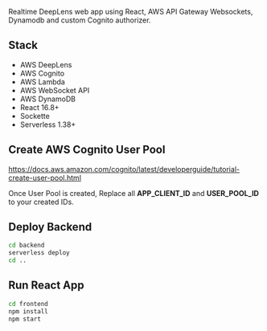 Realtime DeepLens web app using React, AWS API Gateway Websockets, Dynamodb and custom Cognito authorizer.

## Stack

- AWS DeepLens
- AWS Cognito
- AWS Lambda
- AWS WebSocket API
- AWS DynamoDB
- React 16.8+
- Sockette
- Serverless 1.38+

## Create AWS Cognito User Pool

https://docs.aws.amazon.com/cognito/latest/developerguide/tutorial-create-user-pool.html

Once User Pool is created, Replace all <strong>APP_CLIENT_ID</strong> and <strong>USER_POOL_ID</strong> to your created IDs.

## Deploy Backend

```bash
cd backend
serverless deploy
cd ..
```

## Run React App

```bash
cd frontend
npm install
npm start
```
